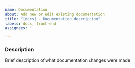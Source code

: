 ```yaml
---
name: Documentation
about: Add new or edit existing documentation
title: "[docs] - Documentation description"
labels: docs, front-end
assignees: ''

---
```


### Description

Brief description of what documentation changes were made
